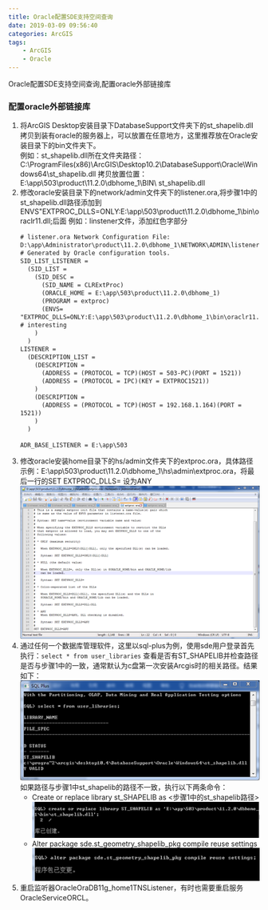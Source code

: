 ```yaml
---
title: Oracle配置SDE支持空间查询
date: 2019-03-09 09:56:40
categories: ArcGIS
tags:
    - ArcGIS
    - Oracle
---
```

 Oracle配置SDE支持空间查询,配置oracle外部链接库
<!--more-->
### 配置oracle外部链接库
1. 将ArcGIS Desktop安装目录下DatabaseSupport文件夹下的st_shapelib.dll拷贝到装有oracle的服务器上，可以放置在任意地方，这里推荐放在Oracle安装目录下的bin文件夹下。  
    例如：st_shapelib.dll所在文件夹路径：
    C:\ProgramFiles(x86)\ArcGIS\Desktop10.2\DatabaseSupport\Oracle\Windows64\st_shapelib.dll
    拷贝放置位置：E:\app\503\product\11.2.0\dbhome_1\BIN\ st_shapelib.dll
2. 修改oracle安装目录下的network/admin文件夹下的listener.ora,将步骤1中的st_shapelib.dll路径添加到
   ENVS"EXTPROC_DLLS=ONLY:E:\app\503\product\11.2.0\dbhome_1\bin\oraclr11.dll;后面
        例如：linstener文件，添加红色字部分
    ``` ora
    # listener.ora Network Configuration File: D:\app\Administrator\product\11.2.0\dbhome_1\NETWORK\ADMIN\listener.ora
    # Generated by Oracle configuration tools.
    SID_LIST_LISTENER =
      (SID_LIST =
        (SID_DESC =
          (SID_NAME = CLRExtProc)
          (ORACLE_HOME = E:\app\503\product\11.2.0\dbhome_1)
          (PROGRAM = extproc)
          (ENVS= "EXTPROC_DLLS=ONLY:E:\app\503\product\11.2.0\dbhome_1\bin\oraclr11.dll;E:\app\503\product\11.2.0\dbhome_1\bin\st_shapelib.dll") # interesting
        )
      )   
    LISTENER =
      (DESCRIPTION_LIST =
        (DESCRIPTION =
          (ADDRESS = (PROTOCOL = TCP)(HOST = 503-PC)(PORT = 1521))
    	  (ADDRESS = (PROTOCOL = IPC)(KEY = EXTPROC1521))
        )
        (DESCRIPTION =
          (ADDRESS = (PROTOCOL = TCP)(HOST = 192.168.1.164)(PORT = 1521))
        )
      )
     
    ADR_BASE_LISTENER = E:\app\503
    ```
3. 修改oracle安装home目录下的hs/admin文件夹下的extproc.ora，具体路径示例：E:\app\503\product\11.2.0\dbhome_1\hs\admin\extproc.ora，将最后一行的SET EXTPROC_DLLS=  设为ANY
   ![extproc.ora设置](oracle-st-geometry/res1.png)
4. 通过任何一个数据库管理软件，这里以sql-plus为例，使用sde用户登录首先执行：`select * from user_libraries`
	查看是否有ST_SHAPELIB并检查路径是否与步骤1中的一致，通常默认为c盘第一次安装Arcgis时的相关路径。结果如下：
	 ![extproc.ora设置](oracle-st-geometry/res2.png)
	 如果路径与步骤1中st_shapelib的路径不一致，执行以下两条命令：
	 + Create or replace library st_SHAPELIB  as <步骤1中的st_shapelib路径>
	  ![extproc.ora设置](oracle-st-geometry/res3.png)
     + Alter package sde.st_geometry_shapelib_pkg compile reuse settings
     ![extproc.ora设置](oracle-st-geometry/res4.png)
5. 重启监听器OracleOraDB11g_home1TNSListener，有时也需要重启服务OracleServiceORCL。


